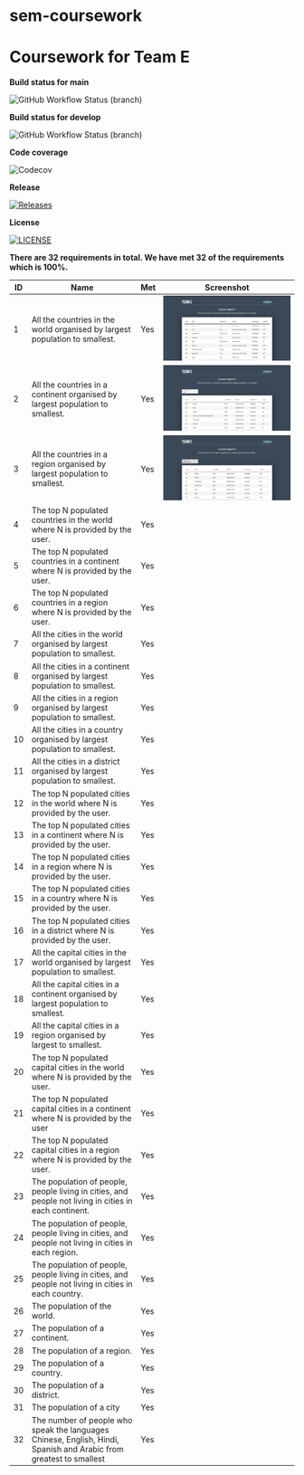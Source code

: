 # sem-coursework
# Coursework for Team E

**Build status for main**

![GitHub Workflow Status (branch)](https://img.shields.io/github/actions/workflow/status/joerob25/sem-coursework-be/CI-Unit-Test.yml?branch=main&style=flat-square)<branch>

**Build status for develop**

![GitHub Workflow Status (branch)](https://img.shields.io/github/actions/workflow/status/joerob25/sem-coursework-be/CI-Unit-Test.yml?branch=develop&style=flat-square)<branch>

**Code coverage**

![Codecov](https://img.shields.io/codecov/c/github/joerob25/main)

**Release**

[![Releases](https://img.shields.io/github/release/joerob25/sem-coursework-be/all.svg?style=flat-square)](https://github.com/joerob25/sem-coursework-be/releases)

**License**

[![LICENSE](https://img.shields.io/github/license/joerob25/sem-coursework-be.svg?style=flat-square)](https://github.com/joerob25/sem-coursework-be/blob/master/LICENSE)

**There are 32 requirements in total. We have met 32 of the requirements which is 100%.**

| ID  | Name                                                                                                               | Met | Screenshot                                    |
|-----|--------------------------------------------------------------------------------------------------------------------|-----|-----------------------------------------------|
| 1   | All the countries in the world organised by largest population to smallest.                                        | Yes | ![country-report-1](img/country-report-1.png) |
| 2   | All the countries in a continent organised by largest population to smallest.                                      | Yes | ![country-report-2](img/country-report-2.png) |
| 3   | All the countries in a region organised by largest population to smallest.                                         | Yes | ![country-report-3](img/country-report-3.png) |
| 4   | The top N populated countries in the world where N is provided by the user.                                        | Yes |                                               |
| 5   | The top N populated countries in a continent where N is provided by the user.                                      | Yes |                                               |
| 6   | The top N populated countries in a region where N is provided by the user.                                         | Yes |                                               |
| 7   | All the cities in the world organised by largest population to smallest.                                           | Yes |                                               |
| 8   | All the cities in a continent organised by largest population to smallest.                                         | Yes |                                               |
| 9   | All the cities in a region organised by largest population to smallest.                                            | Yes |                                               |
| 10  | All the cities in a country organised by largest population to smallest.                                           | Yes |                                               |
| 11  | All the cities in a district organised by largest population to smallest.                                          | Yes |                                               |
| 12  | The top N populated cities in the world where N is provided by the user.                                           | Yes |                                               |
| 13  | The top N populated cities in a continent where N is provided by the user.                                         | Yes |                                               |
| 14  | The top N populated cities in a region where N is provided by the user.                                            | Yes |                                               |
| 15  | The top N populated cities in a country where N is provided by the user.                                           | Yes |                                               |
| 16  | The top N populated cities in a district where N is provided by the user.                                          | Yes |                                               |
| 17  | All the capital cities in the world organised by largest population to smallest.                                   | Yes |                                               |
| 18  | All the capital cities in a continent organised by largest population to smallest.                                 | Yes |                                               |
| 19  | All the capital cities in a region organised by largest to smallest.                                               | Yes |                                               |
| 20  | The top N populated capital cities in the world where N is provided by the user.                                   | Yes |                                               |
| 21  | The top N populated capital cities in a continent where N is provided by the user                                  | Yes |                                               |
| 22  | The top N populated capital cities in a region where N is provided by the user.                                    | Yes |                                               |
| 23  | The population of people, people living in cities, and people not living in cities in each continent.              | Yes |                                               |
| 24  | The population of people, people living in cities, and people not living in cities in each region.                 | Yes |                                               |
| 25  | The population of people, people living in cities, and people not living in cities in each country.                | Yes |                                               |
| 26  | The population of the world.                                                                                       | Yes |                                               |
| 27  | The population of a continent.                                                                                     | Yes |                                               |
| 28  | The population of a region.                                                                                        | Yes |                                               |
| 29  | The population of a country.                                                                                       | Yes |                                               |
| 30  | The population of a district.                                                                                      | Yes |                                               |
| 31  | The population of a city                                                                                           | Yes |                                               |
| 32  | The number of people who speak the languages Chinese, English, Hindi, Spanish and Arabic from greatest to smallest | Yes |                                               |
